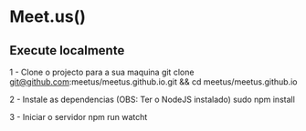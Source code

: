 # Meet.us()


## Execute localmente

1 - Clone o projecto para a sua maquina
    git clone git@github.com:meetus/meetus.github.io.git && cd meetus/meetus.github.io

2 - Instale as dependencias (OBS: Ter o NodeJS instalado)
    sudo npm install

3 - Iniciar o servidor
    npm run watcht